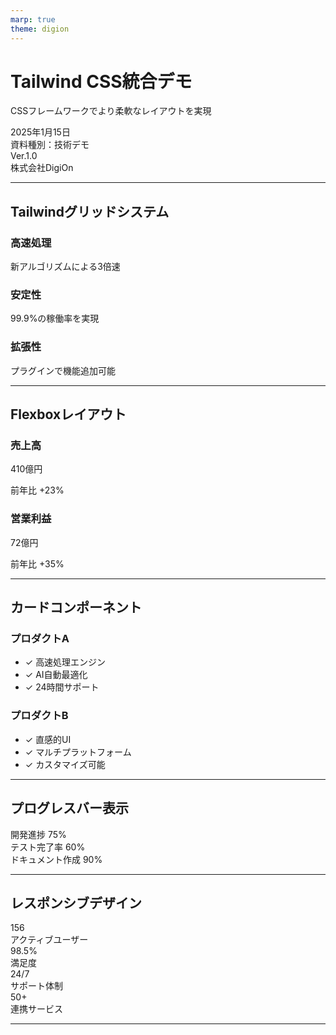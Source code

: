 ```yaml
---
marp: true
theme: digion
---
```


<script src="https://cdn.tailwindcss.com/3.4.0"></script>
<script>
tailwind.config = { 
  corePlugins: { 
    preflight: false  // Marpのデフォルトスタイルとの競合を防ぐ
  } 
}
</script>

<!-- _class: title -->
<!-- _paginate: false -->

# Tailwind CSS統合デモ
CSSフレームワークでより柔軟なレイアウトを実現

<div class="date">2025年1月15日</div>
<div class="info">資料種別：技術デモ</div>
<div class="version">Ver.1.0</div>
<div class="company">株式会社DigiOn</div>

---

## Tailwindグリッドシステム

<div class="grid grid-cols-3 gap-4">
  <div class="bg-red-50 p-4 rounded-lg border border-red-200">
    <h3 class="text-red-600 font-bold mb-2">高速処理</h3>
    <p class="text-sm text-gray-700">新アルゴリズムによる3倍速</p>
  </div>
  <div class="bg-blue-50 p-4 rounded-lg border border-blue-200">
    <h3 class="text-blue-600 font-bold mb-2">安定性</h3>
    <p class="text-sm text-gray-700">99.9%の稼働率を実現</p>
  </div>
  <div class="bg-green-50 p-4 rounded-lg border border-green-200">
    <h3 class="text-green-600 font-bold mb-2">拡張性</h3>
    <p class="text-sm text-gray-700">プラグインで機能追加可能</p>
  </div>
</div>

---

## Flexboxレイアウト

<div class="flex gap-6 items-center">
  <div class="flex-1">
    <div class="bg-gradient-to-r from-red-500 to-pink-500 text-white p-6 rounded-xl shadow-lg">
      <h3 class="text-2xl font-bold mb-2">売上高</h3>
      <p class="text-3xl font-bold">410億円</p>
      <p class="text-sm opacity-80">前年比 +23%</p>
    </div>
  </div>
  <div class="flex-1">
    <div class="bg-gradient-to-r from-blue-500 to-cyan-500 text-white p-6 rounded-xl shadow-lg">
      <h3 class="text-2xl font-bold mb-2">営業利益</h3>
      <p class="text-3xl font-bold">72億円</p>
      <p class="text-sm opacity-80">前年比 +35%</p>
    </div>
  </div>
</div>

---

## カードコンポーネント

<div class="grid grid-cols-2 gap-6">
  <div class="bg-white rounded-lg shadow-md overflow-hidden">
    <div class="bg-red-600 text-white p-4">
      <h3 class="text-xl font-bold">プロダクトA</h3>
    </div>
    <div class="p-4">
      <ul class="space-y-2">
        <li class="flex items-center">
          <span class="text-green-500 mr-2">✓</span>
          高速処理エンジン
        </li>
        <li class="flex items-center">
          <span class="text-green-500 mr-2">✓</span>
          AI自動最適化
        </li>
        <li class="flex items-center">
          <span class="text-green-500 mr-2">✓</span>
          24時間サポート
        </li>
      </ul>
    </div>
  </div>
  
  <div class="bg-white rounded-lg shadow-md overflow-hidden">
    <div class="bg-blue-600 text-white p-4">
      <h3 class="text-xl font-bold">プロダクトB</h3>
    </div>
    <div class="p-4">
      <ul class="space-y-2">
        <li class="flex items-center">
          <span class="text-green-500 mr-2">✓</span>
          直感的UI
        </li>
        <li class="flex items-center">
          <span class="text-green-500 mr-2">✓</span>
          マルチプラットフォーム
        </li>
        <li class="flex items-center">
          <span class="text-green-500 mr-2">✓</span>
          カスタマイズ可能
        </li>
      </ul>
    </div>
  </div>
</div>

---

## プログレスバー表示

<div class="space-y-4">
  <div>
    <div class="flex justify-between mb-1">
      <span class="text-sm font-medium">開発進捗</span>
      <span class="text-sm font-medium">75%</span>
    </div>
    <div class="w-full bg-gray-200 rounded-full h-2.5">
      <div class="bg-red-600 h-2.5 rounded-full" style="width: 75%"></div>
    </div>
  </div>
  
  <div>
    <div class="flex justify-between mb-1">
      <span class="text-sm font-medium">テスト完了率</span>
      <span class="text-sm font-medium">60%</span>
    </div>
    <div class="w-full bg-gray-200 rounded-full h-2.5">
      <div class="bg-blue-600 h-2.5 rounded-full" style="width: 60%"></div>
    </div>
  </div>
  
  <div>
    <div class="flex justify-between mb-1">
      <span class="text-sm font-medium">ドキュメント作成</span>
      <span class="text-sm font-medium">90%</span>
    </div>
    <div class="w-full bg-gray-200 rounded-full h-2.5">
      <div class="bg-green-600 h-2.5 rounded-full" style="width: 90%"></div>
    </div>
  </div>
</div>

---

## レスポンシブデザイン

<div class="grid grid-cols-1 md:grid-cols-2 lg:grid-cols-4 gap-4">
  <div class="bg-gray-100 p-4 text-center rounded">
    <div class="text-3xl font-bold text-red-600">156</div>
    <div class="text-sm text-gray-600">アクティブユーザー</div>
  </div>
  <div class="bg-gray-100 p-4 text-center rounded">
    <div class="text-3xl font-bold text-blue-600">98.5%</div>
    <div class="text-sm text-gray-600">満足度</div>
  </div>
  <div class="bg-gray-100 p-4 text-center rounded">
    <div class="text-3xl font-bold text-green-600">24/7</div>
    <div class="text-sm text-gray-600">サポート体制</div>
  </div>
  <div class="bg-gray-100 p-4 text-center rounded">
    <div class="text-3xl font-bold text-purple-600">50+</div>
    <div class="text-sm text-gray-600">連携サービス</div>
  </div>
</div>

---

<!-- _class: end -->
<!-- _paginate: false -->

<div class="company-info">
  <div class="col1"></div>
  <div class="col2"></div>
  <div class="col3"></div>
  <div class="col4"></div>
  <div class="col5"></div>
</div>